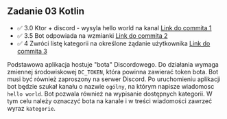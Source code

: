 ## Zadanie 03 Kotlin

- :white_check_mark: 3.0 Ktor + discord - wysyla hello world na kanal [Link do commita 1](https://github.com/VaynerAkaWalo/ebiznes25/commit/0ca06251a8f10482fa915471fa8466268cc6634a)
- :white_check_mark: 3.5 Bot odpowiada na wzmianki  [Link do commita 2](https://github.com/VaynerAkaWalo/ebiznes25/commit/3d9143ecaef58d04f7106b5436f9d4d5d3ccb3a3)
- :white_check_mark: 4 Zwróci listę kategorii na określone żądanie użytkownika [Link do commita 3](https://github.com/VaynerAkaWalo/ebiznes25/commit/1bf51e74c9d5b3ca0acf969da1058cd421c59127)

Podstawowa aplikacja hostuje "bota" Discordowego. Do działania wymaga zmiennej środowiskowej `DC_TOKEN`, która powinna zawierać token bota. Bot musi być również zaproszony na serwer Discord.
Po uruchomieniu aplikacji bot będzie szukał kanału o nazwie `ogólny`, na którym napisze wiadomosc `hello world`. Bot pozwala również na wypisanie dostępnych kategorii. W tym celu należy oznaczyć bota na kanale i w treści wiadomości zawrzeć wyraz `kategorie`.
